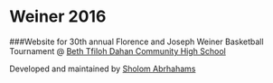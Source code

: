 # Weiner 2016
###Website for 30th annual Florence and Joseph Weiner Basketball Tournament @ [Beth Tfiloh Dahan Community High School](http://www.btfiloh.org/school.aspx)


Developed and maintained by [Sholom Abrhahams](http://www.sholomabrahams.com)
